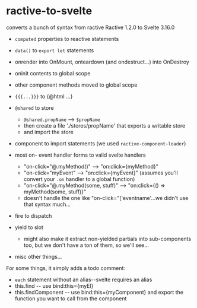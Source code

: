# ractive-to-svelte
converts a bunch of syntax from ractive Ractive 1.2.0 to Svelte 3.16.0

- `computed` properties to reactive statements
- `data()` to `export let` statements
- onrender into OnMount, onteardown (and ondestruct...) into OnDestroy
- oninit contents to global scope

- other component methods moved to global scope
- `{{{...}}}` to {@html ...}
-  `@shared` to store
   - `@shared.propName` --> `$propName`
   - then create a file './stores/propName' that exports a writable store
   - and import the store
- component <link> to import statements (we used `ractive-component-loader`)
- most on- event handler forms to valid svelte handlers
   - "on-click="@.myMethod()" --> "on:click={myMethod}"
   - "on-click="myEvent" --> "on:click={myEvent}" (assumes you'll convert your `.on` handler to a global function)
   - "on-click="@.myMethod(some, stuff)" --> "on:click={() => myMethod(some, stuff)}"
   - doesn't handle the one like "on-click="['eventname'...we didn't use that syntax much...
- fire to dispatch
- yield to slot
   - might also make it extract non-yielded partials into sub-components too, but we don't have a ton of them, so we'll see...
- misc other things...

For some things, it simply adds a todo comment: 
- `each` statement without an alias--svelte requires an alias
- this.find -- use bind:this={myEl} 
- this.findComponent -- use bind:this={myComponent} and export the function you want to call from the component
